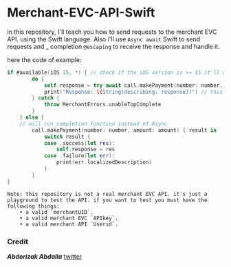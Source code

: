 # Merchant-EVC-API-Swift
in this repository, I'll teach you how to send requests to the merchant EVC API. using the Swift language.
Also i'll use `Async await` Swift to send requests and _ completion `@escaping` to receive the response and handle it.

here the code of example:
```swift
if #available(iOS 15, *) { // check if the iOS version is >= 15 it'll use the new API to send requests to the merchant EVC API using Async Swift
        do {
            self.response = try await call.makePayment(number: number, amount: amount)
            print("Response: \(String(describing: response))") // this just prints the response
        } catch {
            throw MerchantErrors.unableTopComplete
        }
    } else {
    // will run completion Function instead of Async
        call.makePayment(number: number, amount: amount) { result in
            switch result {
            case .success(let res):
                self.response = res
            case .failure(let err):
                print(err.localizedDescription)
            }
        }
}
```
```warning
Note: this repository is not a real merchant EVC API. it's just a playground to test the API. if you want to test you must have the following things:
    • a valid `merchantUID`.
    • a valid merchant EVC `APIkey`.
    • a valid merchant API `Userid`.
```

### **Credit**
**_Abdorizak Abdalla_** [twitter](https://twitter.com/abdorizak3)
